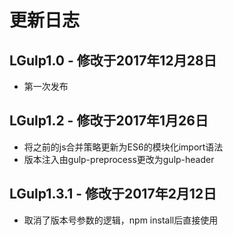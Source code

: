 # 更新日志

## LGulp1.0 - 修改于2017年12月28日
* 第一次发布
## LGulp1.2 - 修改于2017年1月26日
* 将之前的js合并策略更新为ES6的模块化import语法
* 版本注入由gulp-preprocess更改为gulp-header
## LGulp1.3.1 - 修改于2017年2月12日
* 取消了版本号参数的逻辑，npm install后直接使用
